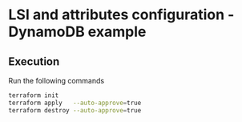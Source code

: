 # LSI and attributes configuration - DynamoDB example

## Execution

Run the following commands

```bash
terraform init
terraform apply   --auto-approve=true
terraform destroy --auto-approve=true
```